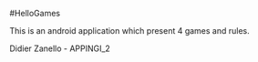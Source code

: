 #HelloGames

This is an android application which present 4 games and rules.

Didier Zanello - APPINGI_2

